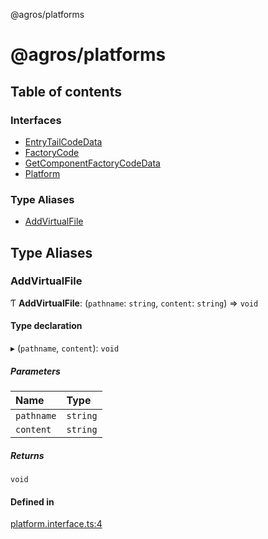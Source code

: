 @agros/platforms

# @agros/platforms

## Table of contents

### Interfaces

- [EntryTailCodeData](interfaces/EntryTailCodeData.md)
- [FactoryCode](interfaces/FactoryCode.md)
- [GetComponentFactoryCodeData](interfaces/GetComponentFactoryCodeData.md)
- [Platform](interfaces/Platform.md)

### Type Aliases

- [AddVirtualFile](index.md#addvirtualfile)

## Type Aliases

### <a id="addvirtualfile" name="addvirtualfile"></a> AddVirtualFile

Ƭ **AddVirtualFile**: (`pathname`: `string`, `content`: `string`) => `void`

#### Type declaration

▸ (`pathname`, `content`): `void`

##### Parameters

| Name | Type |
| :------ | :------ |
| `pathname` | `string` |
| `content` | `string` |

##### Returns

`void`

#### Defined in

[platform.interface.ts:4](https://github.com/agrosjs/agros/blob/f31aa82/packages/agros-platforms/src/platform.interface.ts#L4)
